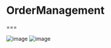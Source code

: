 # OrderManagement
===

![image](https://imgur.com/FwbyGjN.png)
![image](https://imgur.com/BG7izaw.png)
